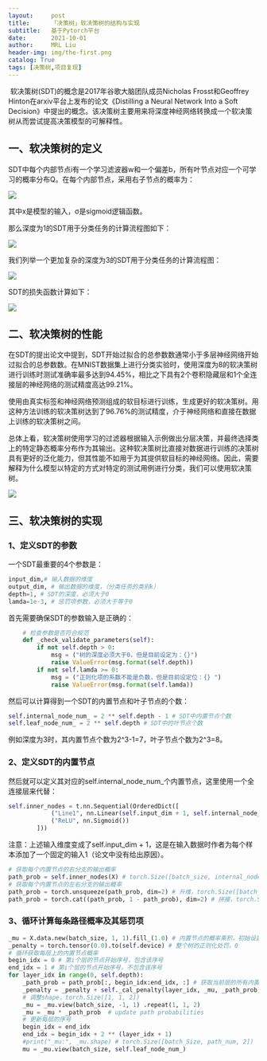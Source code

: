 ```yaml
---
layout:     post
title:      「决策树」软决策树的结构与实现
subtitle:   基于Pytorch平台
date:       2021-10-01
author:     MRL Liu
header-img: img/the-first.png
catalog: True
tags: [决策树,项目复现]
---
```


​	    软决策树(SDT)的概念是2017年谷歌大脑团队成员Nicholas Frosst和Geoffrey Hinton在arxiv平台上发布的论文《Distilling a Neural Network Into a Soft Decision》中提出的概念。该决策树主要用来将深度神经网络转换成一个软决策树从而尝试提高决策模型的可解释性。

## 一、软决策树的定义

​	SDT中每个内部节点i有一个学习滤波器w和一个偏差b，所有叶节点对应一个可学习的概率分布Q。在每个内部节点，采用右子节点的概率为：

![]({{site.baseurl}}/img-post/决策树/2020-10-01-软决策树的结构与实现/SDT中内部节点的计算.png)

其中x是模型的输入，σ是sigmoid逻辑函数。

那么深度为1的SDT用于分类任务的计算流程图如下：

![]({{site.baseurl}}/img-post/决策树/2020-10-01-软决策树的结构与实现/深度为1的SDT用于分类任务中的计算流程.png)

我们列举一个更加复杂的深度为3的SDT用于分类任务的计算流程图：

![]({{site.baseurl}}/img-post/决策树/2020-10-01-软决策树的结构与实现/SDT中的计算流程分析.png)

SDT的损失函数计算如下：

![]({{site.baseurl}}/img-post/决策树/2020-10-01-软决策树的结构与实现/SDT中的损失函数计算.png)

## 二、软决策树的性能

​		在SDT的提出论文中提到，SDT开始过拟合的总参数数通常小于多层神经网络开始过拟合的总参数数。在MNIST数据集上进行分类实验时，使用深度为8的软决策树进行训练时测试准确率最多达到94.45%，相比之下具有2个卷积隐藏层和1个全连接层的神经网络的测试精度高达99.21%。

​       使用由真实标签和神经网络预测组成的软目标进行训练，生成更好的软决策树。用这种方法训练的软决策树达到了96.76%的测试精度，介于神经网络和直接在数据上训练的软决策树之间。

​		总体上看，软决策树使用学习的过滤器根据输入示例做出分层决策，并最终选择类上的特定静态概率分布作为其输出。这种软决策树比直接对数据进行训练的决策树具有更好的泛化能力，但其性能不如用于为其提供软目标的神经网络。因此，需要解释为什么模型以特定的方式对特定的测试用例进行分类，我们可以使用软决策树。

![]({{site.baseurl}}/img-post/决策树/2020-10-01-软决策树的结构与实现/软决策树的可解释性.png)

## 三、软决策树的实现

### 1、定义SDT的参数

一个SDT最重要的4个参数是：

```python
input_dim,# 输入数据的维度
output_dim, # 输出数据的维度，（分类任务的类别k）
depth=1, # SDT的深度，必须大于0
lamda=1e-3, # 惩罚项参数，必须大于等于0
```

首先需要确保SDT的参数输入是正确的：

```python
	# 检查参数是否符合规范
    def _check_validate_parameters(self):
        if not self.depth > 0:
            msg = ("树的深度必须大于0，但是目前设定为：{}")
            raise ValueError(msg.format(self.depth))
        if not self.lamda >= 0:
            msg = ("正则化项的系数不能是负数，但是目前设定位：{} ")
            raise ValueError(msg.format(self.lamda))
```

然后可以计算得到一个SDT的内置节点和叶子节点的个数：

```Python
self.internal_node_num_ = 2 ** self.depth - 1 # SDT中内置节点个数
self.leaf_node_num_ = 2 ** self.depth # SDT中的叶节点个数
```

例如深度为3时，其内置节点个数为2^3-1=7，叶子节点个数为2^3=8。

### 2、定义SDT的内置节点

然后就可以定义其对应的self.internal_node_num_个内置节点，这里使用一个全连接层来代替：

```python
self.inner_nodes = t.nn.Sequential(OrderedDict([
            ("Line1", nn.Linear(self.input_dim + 1, self.internal_node_num_, bias=False),),
            ("ReLU", nn.Sigmoid())
        ]))
```

注意：上述输入维度变成了self.input_dim + 1，这是在输入数据时作者为每个样本添加了一个固定的输入1（论文中没有给出原因）。

```python
# 获取每个内置节点的右分支的输出概率
path_prob = self.inner_nodes(X) # torch.Size([batch_size, internal_node_num_])
# 获取每个内置节点的左右分支的输出概率
path_prob = torch.unsqueeze(path_prob, dim=2) # 升维，torch.Size([batch_size, internal_node_num_，1])
path_prob = torch.cat((path_prob, 1 - path_prob), dim=2) # 拼接，torch.Size([batch_size, internal_node_num_，2])
```

### 3、循环计算每条路径概率及其惩罚项

```python
_mu = X.data.new(batch_size, 1, 1).fill_(1.0) # 内置节点的概率乘积，初始设置为1，升维，torch.Size([batch_size, 1，1])
_penalty = torch.tensor(0.0).to(self.device) # 整个树的正则化处罚，0
# 循环获取每层上的内置节点概率
begin_idx = 0 # 第i个层的节点开始序号，包含该序号
end_idx = 1 # 第i个层的节点开始序号，不包含该序号
for layer_idx in range(0, self.depth):
	_path_prob = path_prob[:, begin_idx:end_idx, :] # 获取当前层的所有内置节点概率      	# 计算当前层的正则化处罚
    _penalty = _penalty + self._cal_penalty(layer_idx, _mu, _path_prob) 
    # 调整shape，torch.Size([1, 1, 2])
   	_mu = _mu.view(batch_size, -1, 1) .repeat(1, 1, 2) 
	_mu = _mu * _path_prob  # update path probabilities
    # 更新每层的序号
	begin_idx = end_idx
    end_idx = begin_idx + 2 ** (layer_idx + 1)
    #print("_mu:", _mu.shape) # torch.Size([batch_Size, path_num, 2])
    mu = _mu.view(batch_size, self.leaf_node_num_)
```

